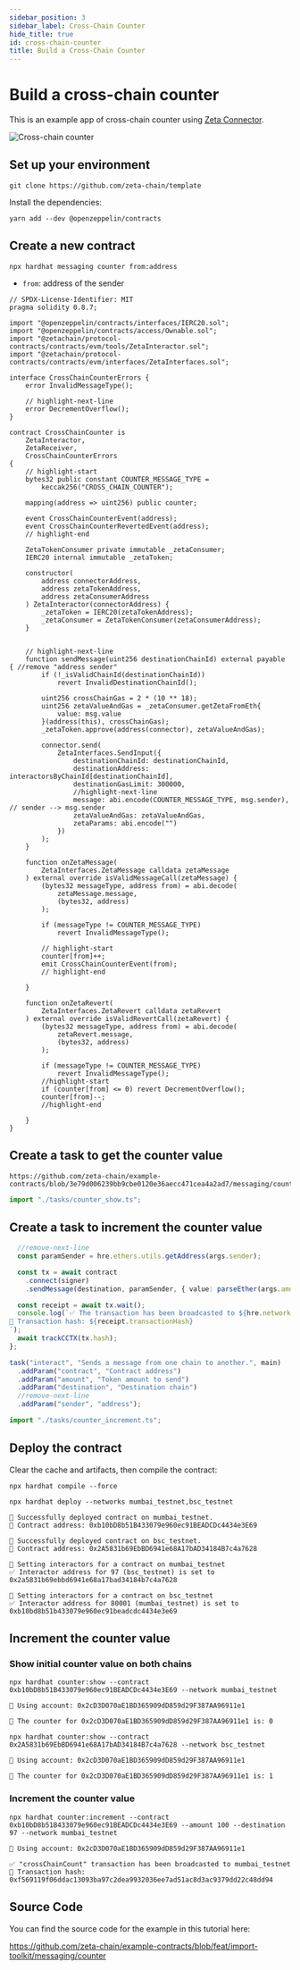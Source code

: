 ```yaml
---
sidebar_position: 3
sidebar_label: Cross-Chain Counter
hide_title: true
id: cross-chain-counter
title: Build a Cross-Chain Counter
---
```


# Build a cross-chain counter

This is an example app of cross-chain counter using
[Zeta Connector](/developers/cross-chain-messaging/connector).

![Cross-chain counter](/img/graphs/cross-chain-counter.svg)

## Set up your environment

```
git clone https://github.com/zeta-chain/template
```

Install the dependencies:

```
yarn add --dev @openzeppelin/contracts
```

## Create a new contract

```
npx hardhat messaging counter from:address
```

- `from`: address of the sender

```solidity title="contracts/CrossChainCounter.sol"
// SPDX-License-Identifier: MIT
pragma solidity 0.8.7;

import "@openzeppelin/contracts/interfaces/IERC20.sol";
import "@openzeppelin/contracts/access/Ownable.sol";
import "@zetachain/protocol-contracts/contracts/evm/tools/ZetaInteractor.sol";
import "@zetachain/protocol-contracts/contracts/evm/interfaces/ZetaInterfaces.sol";

interface CrossChainCounterErrors {
    error InvalidMessageType();

    // highlight-next-line
    error DecrementOverflow();
}

contract CrossChainCounter is
    ZetaInteractor,
    ZetaReceiver,
    CrossChainCounterErrors
{
    // highlight-start
    bytes32 public constant COUNTER_MESSAGE_TYPE =
        keccak256("CROSS_CHAIN_COUNTER");

    mapping(address => uint256) public counter;

    event CrossChainCounterEvent(address);
    event CrossChainCounterRevertedEvent(address);
    // highlight-end

    ZetaTokenConsumer private immutable _zetaConsumer;
    IERC20 internal immutable _zetaToken;

    constructor(
        address connectorAddress,
        address zetaTokenAddress,
        address zetaConsumerAddress
    ) ZetaInteractor(connectorAddress) {
        _zetaToken = IERC20(zetaTokenAddress);
        _zetaConsumer = ZetaTokenConsumer(zetaConsumerAddress);
    }


    // highlight-next-line
    function sendMessage(uint256 destinationChainId) external payable { //remove "address sender"
        if (!_isValidChainId(destinationChainId))
            revert InvalidDestinationChainId();

        uint256 crossChainGas = 2 * (10 ** 18);
        uint256 zetaValueAndGas = _zetaConsumer.getZetaFromEth{
            value: msg.value
        }(address(this), crossChainGas);
        _zetaToken.approve(address(connector), zetaValueAndGas);

        connector.send(
            ZetaInterfaces.SendInput({
                destinationChainId: destinationChainId,
                destinationAddress: interactorsByChainId[destinationChainId],
                destinationGasLimit: 300000,
                //highlight-next-line
                message: abi.encode(COUNTER_MESSAGE_TYPE, msg.sender), // sender --> msg.sender
                zetaValueAndGas: zetaValueAndGas,
                zetaParams: abi.encode("")
            })
        );
    }

    function onZetaMessage(
        ZetaInterfaces.ZetaMessage calldata zetaMessage
    ) external override isValidMessageCall(zetaMessage) {
        (bytes32 messageType, address from) = abi.decode(
            zetaMessage.message,
            (bytes32, address)
        );

        if (messageType != COUNTER_MESSAGE_TYPE)
            revert InvalidMessageType();

        // highlight-start
        counter[from]++;
        emit CrossChainCounterEvent(from);
        // highlight-end

    }

    function onZetaRevert(
        ZetaInterfaces.ZetaRevert calldata zetaRevert
    ) external override isValidRevertCall(zetaRevert) {
        (bytes32 messageType, address from) = abi.decode(
            zetaRevert.message,
            (bytes32, address)
        );

        if (messageType != COUNTER_MESSAGE_TYPE)
            revert InvalidMessageType();
        //highlight-start
        if (counter[from] <= 0) revert DecrementOverflow();
        counter[from]--;
        //highlight-end

    }
}
```

<!-- ## Create a deployment task

```solidity title="tasks/deploy.ts" reference
https://github.com/zeta-chain/example-contracts/blob/3e79d006239bb9cbe0120e36aecc471cea4a2ad7/messaging/counter/tasks/deploy.ts
```

```ts title="hardhat.config.ts"
import "./tasks/deploy.ts";
``` -->

## Create a task to get the counter value

```solidity title="tasks/counter_show.ts" reference
https://github.com/zeta-chain/example-contracts/blob/3e79d006239bb9cbe0120e36aecc471cea4a2ad7/messaging/counter/tasks/counter_show.ts
```

```ts title="hardhat.config.ts"
import "./tasks/counter_show.ts";
```

## Create a task to increment the counter value

```ts title="tasks/interact.ts"
  //remove-next-line
  const paramSender = hre.ethers.utils.getAddress(args.sender);

  const tx = await contract
    .connect(signer)
    .sendMessage(destination, paramSender, { value: parseEther(args.amount) });

  const receipt = await tx.wait();
  console.log(`✅ The transaction has been broadcasted to ${hre.network.name}
📝 Transaction hash: ${receipt.transactionHash}
`);
  await trackCCTX(tx.hash);
};

task("interact", "Sends a message from one chain to another.", main)
  .addParam("contract", "Contract address")
  .addParam("amount", "Token amount to send")
  .addParam("destination", "Destination chain")
  //remove-next-line
  .addParam("sender", "address");
```

```ts title="hardhat.config.ts"
import "./tasks/counter_increment.ts";
```

## Deploy the contract

Clear the cache and artifacts, then compile the contract:

```
npx hardhat compile --force
```

```
npx hardhat deploy --networks mumbai_testnet,bsc_testnet

🚀 Successfully deployed contract on mumbai_testnet.
📜 Contract address: 0xb10bD8b51B433079e960ec91BEADCDc4434e3E69

🚀 Successfully deployed contract on bsc_testnet.
📜 Contract address: 0x2A5831b69EbBD6941e68A17bAD34184B7c4a7628

🔗 Setting interactors for a contract on mumbai_testnet
✅ Interactor address for 97 (bsc_testnet) is set to 0x2a5831b69ebbd6941e68a17bad34184b7c4a7628

🔗 Setting interactors for a contract on bsc_testnet
✅ Interactor address for 80001 (mumbai_testnet) is set to 0xb10bd8b51b433079e960ec91beadcdc4434e3e69
```

## Increment the counter value

### Show initial counter value on both chains

```
npx hardhat counter:show --contract 0xb10bD8b51B433079e960ec91BEADCDc4434e3E69 --network mumbai_testnet

🔑 Using account: 0x2cD3D070aE1BD365909dD859d29F387AA96911e1

🔢 The counter for 0x2cD3D070aE1BD365909dD859d29F387AA96911e1 is: 0
```

```
npx hardhat counter:show --contract 0x2A5831b69EbBD6941e68A17bAD34184B7c4a7628 --network bsc_testnet

🔑 Using account: 0x2cD3D070aE1BD365909dD859d29F387AA96911e1

🔢 The counter for 0x2cD3D070aE1BD365909dD859d29F387AA96911e1 is: 1
```

### Increment the counter value

```
npx hardhat counter:increment --contract 0xb10bD8b51B433079e960ec91BEADCDc4434e3E69 --amount 100 --destination 97 --network mumbai_testnet

🔑 Using account: 0x2cD3D070aE1BD365909dD859d29F387AA96911e1

✅ "crossChainCount" transaction has been broadcasted to mumbai_testnet
📝 Transaction hash: 0xf569119f06ddac13093ba97c2dea9932036ee7ad51ac8d3ac9379dd22c48dd94
```

## Source Code

You can find the source code for the example in this tutorial here:

https://github.com/zeta-chain/example-contracts/blob/feat/import-toolkit/messaging/counter
